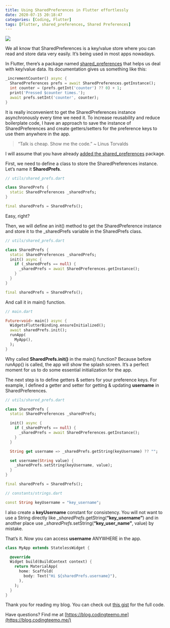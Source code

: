 ```yaml
---
title: Using SharedPreferences in Flutter effortlessly
date: 2020-07-15 20:18:47
categories: [Coding, Flutter]
tags: [Flutter, shared_preferences, Shared Preferences]
---
```


![](https://cdn-images-1.medium.com/max/1600/1*xBgJiDzRHBETnWxE6x-5qw.png)

We all know that SharedPreferences is a key/value store where you can read and store data very easily. It’s being used in most apps nowadays.

In Flutter, there’s a package named [shared_preferences](https://pub.dev/packages/shared_preferences) that helps us
deal with key/value data. Its documentation gives us something like this:

```dart
_incrementCounter() async {
  SharedPreferences prefs = await SharedPreferences.getInstance();
  int counter = (prefs.getInt('counter') ?? 0) + 1;
  print('Pressed $counter times.');
  await prefs.setInt('counter', counter);
}
```

It is really inconvenient to get the SharedPreferences instance asynchronously every time we need it. To increase reusability and reduce boilerplate code, I have an approach to save the instance of SharedPreferences and create getters/setters for the preference keys to use them anywhere in the app.

> “Talk is cheap. Show me the code.” ~ Linus Torvalds

I will assume that you have already [added the shared_preferences](https://pub.dev/packages/shared_preferences#-installing-tab-) package.

First, we need to define a class to store the SharedPreferences instance. Let’s name it **SharedPrefs**.

```dart
// utils/shared_prefs.dart

class SharedPrefs {
  static SharedPreferences _sharedPrefs;
}

final sharedPrefs = SharedPrefs();
```

Easy, right?

Then, we will define an init() method to get the SharedPreference instance and store it to the _sharedPrefs variable in the SharedPrefs class.

```dart
// utils/shared_prefs.dart

class SharedPrefs {
  static SharedPreferences _sharedPrefs;
  init() async {
    if (_sharedPrefs == null) {
      _sharedPrefs = await SharedPreferences.getInstance();
    }
  }
}

final sharedPrefs = SharedPrefs();
```

And call it in main() function.

```dart
// main.dart

Future<void> main() async {
  WidgetsFlutterBinding.ensureInitialized();
  await sharedPrefs.init();
  runApp(
    MyApp(),
  );
}
```

Why called **SharedPrefs.init()** in the main() function? Because before runApp() is called, the app will show the splash screen. It’s a perfect moment for us to do some essential initialization for the app.

The next step is to define getters & setters for your preference keys. For example, I defined a getter and setter for getting & updating **username** in SharedPreferences.

```dart
// utils/shared_prefs.dart

class SharedPrefs {
  static SharedPreferences _sharedPrefs;

  init() async {
    if (_sharedPrefs == null) {
      _sharedPrefs = await SharedPreferences.getInstance();
    }
  }

  String get username => _sharedPrefs.getString(keyUsername) ?? "";

  set username(String value) {
    _sharedPrefs.setString(keyUsername, value);
  }
}

final sharedPrefs = SharedPrefs();

// constants/strings.dart

const String keyUsername = "key_username";
```


I also create a **keyUsername** constant for consistency. You will not want to use a String directly like *_sharedPrefs*.getString(**“key_username”**) and in another place use *_sharedPrefs*.setString(**“key_user_name”**, value) by mistake.

That’s it. Now you can access **username** ANYWHERE in the app.

```dart
class MyApp extends StatelessWidget {

  @override
  Widget build(BuildContext context) {
    return MaterialApp(
      home: Scaffold(
        body: Text("Hi ${sharedPrefs.username}"),
      ),
    );
  }
}
```

Thank you for reading my blog. You can check out [this gist](https://gist.github.com/simonpham/4aaab5a8ddfcae06fdb0057aeb6230b8) for the full code.

Have questions? Find me at [https://blog.codingteemo.me](https://blog.codingteemo.me/)
